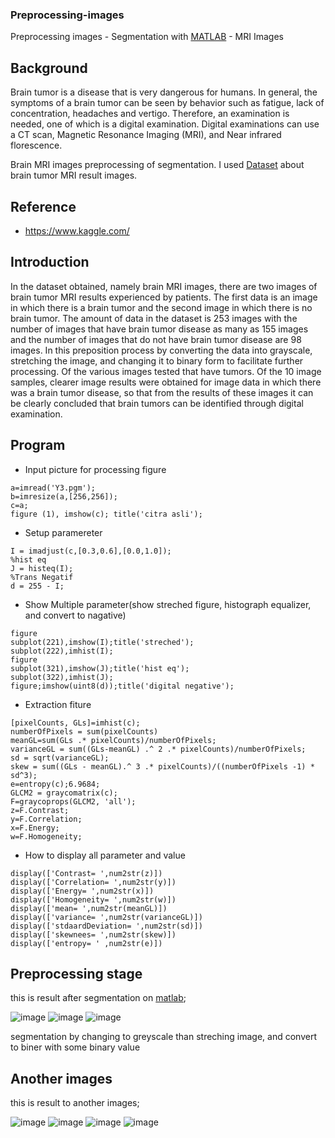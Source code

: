 ### Preprocessing-images
Preprocessing images - Segmentation with [MATLAB](https://www.mathworks.com/products/matlab.html) - MRI Images

## Background
Brain tumor is a disease that is very dangerous for humans. In general, the symptoms of a brain tumor can be seen by behavior such as fatigue, lack of concentration, headaches and vertigo. Therefore, an examination is needed, one of which is a digital examination. Digital examinations can use a CT scan, Magnetic Resonance Imaging (MRI), and Near infrared florescence.

Brain MRI images preprocessing of segmentation. I used [Dataset](https://www.kaggle.com/navoneel/brain-mri-images-for-brain-tumor-detection) about brain tumor MRI result images.

## Reference
- https://www.kaggle.com/

## Introduction

In the dataset obtained, namely brain MRI images, there are two images of brain tumor MRI results experienced by patients. The first data is an image in which there is a brain tumor and the second image in which there is no brain tumor. The amount of data in the dataset is 253 images with the number of images that have brain tumor disease as many as 155 images and the number of images that do not have brain tumor disease are 98 images. In this preposition process by converting the data into grayscale, stretching the image, and changing it to binary form to facilitate further processing. Of the various images tested that have tumors. Of the 10 image samples, clearer image results were obtained for image data in which there was a brain tumor disease, so that from the results of these images it can be clearly concluded that brain tumors can be identified through digital examination.

## Program
- Input picture for processing figure 
```
a=imread('Y3.pgm');
b=imresize(a,[256,256]);
c=a;
figure (1), imshow(c); title('citra asli');
```
- Setup paramereter
```
I = imadjust(c,[0.3,0.6],[0.0,1.0]);
%hist eq
J = histeq(I);
%Trans Negatif
d = 255 - I;
```
- Show Multiple parameter(show streched figure, histograph equalizer, and convert to nagative) 
```
figure
subplot(221),imshow(I);title('streched');
subplot(222),imhist(I);
figure
subplot(321),imshow(J);title('hist eq');
subplot(322),imhist(J);
figure;imshow(uint8(d));title('digital negative');
```

- Extraction fiture
```
[pixelCounts, GLs]=imhist(c);
numberOfPixels = sum(pixelCounts)
meanGL=sum(GLs .* pixelCounts)/numberOfPixels;
varianceGL = sum((GLs-meanGL) .^ 2 .* pixelCounts)/numberOfPixels;
sd = sqrt(varianceGL);
skew = sum((GLs - meanGL).^ 3 .* pixelCounts)/((numberOfPixels -1) * sd^3);
e=entropy(c);6.9684;
GLCM2 = graycomatrix(c);
F=graycoprops(GLCM2, 'all');
z=F.Contrast;
y=F.Correlation;
x=F.Energy;
w=F.Homogeneity;
```
- How to display all parameter and value
```
display(['Contrast= ',num2str(z)])
display(['Correlation= ',num2str(y)])
display(['Energy= ',num2str(x)])
display(['Homogeneity= ',num2str(w)])
display(['mean= ',num2str(meanGL)])
display(['variance= ',num2str(varianceGL)])
display(['stdaardDeviation= ',num2str(sd)])
display(['skewnees= ',num2str(skew)])
display(['entropy= ' ,num2str(e)])
```

## Preprocessing stage 
this is result after segmentation on [matlab](https://www.mathworks.com/products/matlab.html);


![image](https://user-images.githubusercontent.com/110273737/209094272-c1c373a6-3b9f-4202-af7b-e96110352df7.png)
![image](https://user-images.githubusercontent.com/110273737/209094298-2fa6b1ad-d1d5-43dd-9a60-80eaf063f3e9.png)
![image](https://user-images.githubusercontent.com/110273737/209093980-a445fe8a-22ce-405e-9614-e2395282c2d9.png)


segmentation by changing to greyscale than streching image, and convert to biner with some binary value 

## Another images
this is result to another images;


![image](https://user-images.githubusercontent.com/110273737/212010251-7d918dfc-b145-4c2d-aa38-a3a24e4171d0.png)
![image](https://user-images.githubusercontent.com/110273737/212010493-ce362f99-11ea-488e-9c92-a9618fca32ed.png)
![image](https://user-images.githubusercontent.com/110273737/212010576-b4f5456d-a7b6-4a72-aa1c-4bfabc2ea0c6.png)
![image](https://user-images.githubusercontent.com/110273737/212010789-8e8b2d8f-d543-4d3d-ad4c-641aca157083.png)


